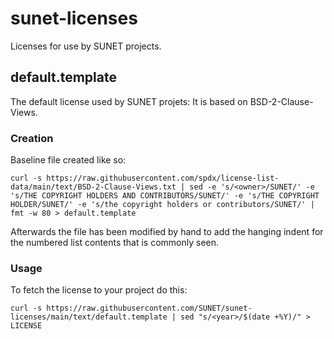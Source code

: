 # sunet-licenses

Licenses for use by SUNET projects.

## default.template
The default license used by SUNET projets: It is based on BSD-2-Clause-Views.

### Creation
Baseline file created like so:
```
curl -s https://raw.githubusercontent.com/spdx/license-list-data/main/text/BSD-2-Clause-Views.txt | sed -e 's/<owner>/SUNET/' -e 's/THE COPYRIGHT HOLDERS AND CONTRIBUTORS/SUNET/' -e 's/THE COPYRIGHT HOLDER/SUNET/' -e 's/the copyright holders or contributors/SUNET/' | fmt -w 80 > default.template
```

Afterwards the file has been modified by hand to add the hanging indent for the
numbered list contents that is commonly seen.
### Usage
To fetch the license to your project do this:
```
curl -s https://raw.githubusercontent.com/SUNET/sunet-licenses/main/text/default.template | sed "s/<year>/$(date +%Y)/" > LICENSE
```
